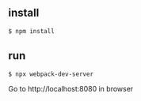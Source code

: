 ## install
```bash
$ npm install
```
## run
```bash
$ npx webpack-dev-server
```

Go to http://localhost:8080 in browser